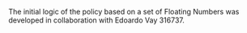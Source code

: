 The initial logic of the policy based on a set of Floating Numbers was developed in collaboration with Edoardo Vay 316737.